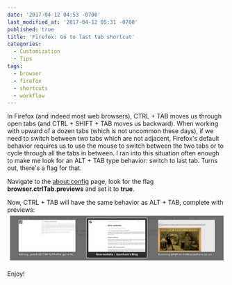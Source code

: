```yaml
---
date: '2017-04-12 04:53 -0700'
last_modified_at: '2017-04-12 05:31 -0700'
published: true
title: 'Firefox: Go to last tab shortcut'
categories:
  - Customization
  - Tips
tags:
  - browser
  - firefox
  - shortcuts
  - workflow
---
```

In Firefox (and indeed most web browsers), CTRL + TAB moves us through open tabs (and CTRL + SHIFT + TAB moves us backward). When working with upward of a dozen tabs (which is not uncommon these days), if we need to switch between two tabs which are not adjacent, Firefox's default behavior requires us to use the mouse to switch between the two tabs or to cycle through all the tabs in between. I ran into this situation often enough to make me look for an ALT + TAB type behavior: switch to last tab. Turns out, there's a flag for that.

Navigate to the [about:config](about:config) page, look for the flag __browser.ctrlTab.previews__ and set it to __true__.

Now, CTRL + TAB will have the same behavior as ALT + TAB, complete with previews:
![tab-previews.png](img/post-images/2017-04-12-firefox-go-to-last-tab-shortcut/tab-previews.png)

Enjoy!
